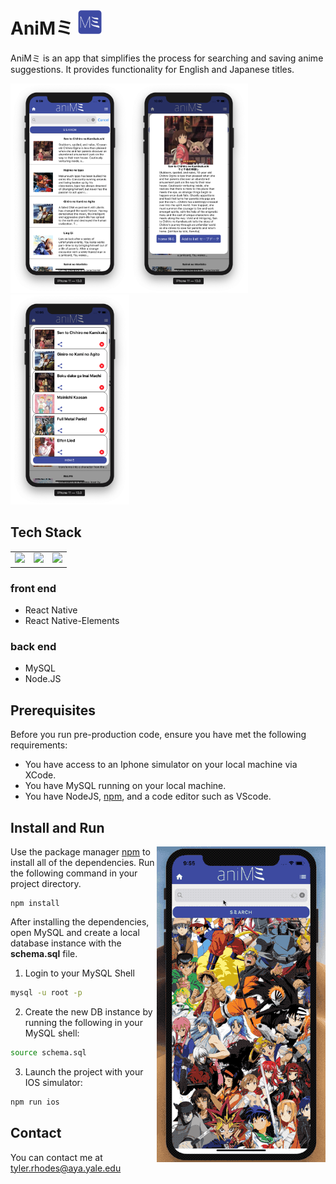 # AniMミ <img src = './assets/animeicon_480.png' width ='40px' height ='40px' />


AniMミ is an app that simplifies the process for searching and saving anime suggestions. It provides functionality for English and Japanese titles.

<img src ='./demoSources/listView.png' width = '190px'/><img src = './demoSources/anime detail page.png' width = '190px' /><img src = './demoSources/savedList.png' width = '190px' />

## Tech Stack
<table>
   <tr>
    <td align="center"><img src="https://cdn4.iconfinder.com/data/icons/logos-3/600/React.js_logo-512.png" width="65" /></td>
    <td align="center"><img src="https://miro.medium.com/max/1200/1*m5RYM_Wkj4LsZewpigV5tg.jpeg" width="65" /></td>
     <td align="center"><img src="https://upload.wikimedia.org/wikipedia/en/thumb/6/62/MySQL.svg/1200px-MySQL.svg.png" width="65"/></td>
  </tr>
</table>

### front end
 * React Native
 * React Native-Elements
### back end
 * MySQL
 * Node.JS
 
## Prerequisites
Before you run pre-production code, ensure you have met the following requirements:

- You have access to an Iphone simulator on your local machine via XCode.
- You have MySQL running on your local machine.
- You have NodeJS, [npm](https://www.npmjs.com/), and a code editor such as VScode. 

## Install and Run
<img src = './demoSources/aniME video.gif'  align="right"/>

Use the package manager [npm](https://www.npmjs.com/) to install all of the dependencies. Run the following command in your project directory.

```
npm install
```
After installing the dependencies, open MySQL and create a local database instance with the **schema.sql** file.

1. Login to your MySQL Shell

```bash
mysql -u root -p 
```

2. Create the new DB instance by running the following in your MySQL shell:

```bash
source schema.sql 
```

3.  Launch the project with your IOS simulator:

```bash
npm run ios
```

## Contact
You can contact me at [tyler.rhodes@aya.yale.edu](tyler.rhodes@aya.yale.edu)
